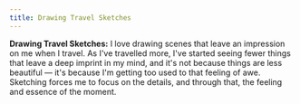 ```yaml
---
title: Drawing Travel Sketches
---
```


**Drawing Travel Sketches:** I love drawing scenes that leave an impression on me when I travel. As I've travelled more, I've started seeing fewer things that leave a deep imprint in my mind, and it's not because things are less beautiful — it's because I'm getting too used to that feeling of awe. Sketching forces me to focus on the details, and through that, the feeling and essence of the moment.
